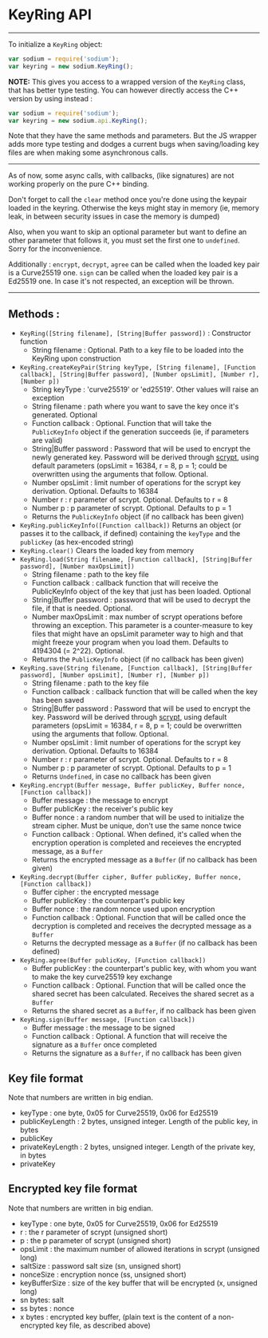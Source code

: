 # KeyRing API
----------------------

To initialize a `KeyRing` object:

```js
var sodium = require('sodium');
var keyring = new sodium.KeyRing();
```

**NOTE:** This gives you access to a wrapped version of the `KeyRing` class, that has better type testing. You can however directly access the C++ version by using instead :

```js
var sodium = require('sodium');
var keyring = new sodium.api.KeyRing();
```

Note that they have the same methods and parameters. But the JS wrapper adds more type testing and dodges a current bugs when saving/loading key files are when making some asynchronous calls.

----------------------

As of now, some async calls, with callbacks, (like signatures) are not working properly on the pure C++ binding.

Don't forget to call the `clear` method once you're done using the keypair loaded in the keyring. Otherwise the keys might stay in memory (ie, memory leak, in between security issues in case the memory is dumped)

Also, when you want to skip an optional parameter but want to define an other parameter that follows it, you must set the first one to `undefined`. Sorry for the inconvenience.

Additionally :
`encrypt`, `decrypt`, `agree` can be called when the loaded key pair is a Curve25519 one. `sign` can be called when the loaded key pair is a Ed25519 one. In case it's not respected, an exception will be thrown.

----------------------

## Methods :

* `KeyRing([String filename], [String|Buffer password])` : Constructor function
	* String filename : Optional. Path to a key file to be loaded into the KeyRing upon construction
* `KeyRing.createKeyPair(String keyType, [String filename], [Function callback], [String|Buffer password], [Number opsLimit], [Number r], [Number p])`
	* String keyType : 'curve25519' or 'ed25519'. Other values will raise an exception
	* String filename : path where you want to save the key once it's generated. Optional
	* Function callback : Optional. Function that will take the `PublicKeyInfo` object if the generation succeeds (ie, if parameters are valid)
	* String|Buffer password : Password that will be used to encrypt the newly generated key. Password will be derived through [scrypt](https://www.tarsnap.com/scrypt.html), using default parameters (opsLimit = 16384, r = 8, p = 1; could be overwritten using the arguments that follow. Optional.
	* Number opsLimit : limit number of operations for the scrypt key derivation. Optional. Defaults to 16384
	* Number r : r parameter of scrypt. Optional. Defaults to r = 8
	* Number p : p parameter of scrypt. Optional. Defaults to p = 1
	* Returns the `PublicKeyInfo` object (if no callback has been given)
* `KeyRing.publicKeyInfo([Function callback])`
	Returns an object (or passes it to the callback, if defined) containing the `keyType` and the `publicKey` (as hex-encoded string)
* `KeyRing.clear()`
	Clears the loaded key from memory
* `KeyRing.load(String filename, [Function callback], [String|Buffer password], [Number maxOpsLimit])`
	* String filename : path to the key file
	* Function callback : callback function that will receive the PublicKeyInfo object of the key that just has been loaded. Optional
	* String|Buffer password : password that will be used to decrypt the file, if that is needed. Optional.
	* Number maxOpsLimit : max number of scrypt operations before throwing an exception. This parameter is a counter-measure to key files that might have an opsLimit parameter way to high and that might freeze your program when you load them. Defaults to 4194304 (= 2^22). Optional.
	* Returns the `PublicKeyInfo` object (if no callback has been given)
* `KeyRing.save(String filename, [Function callback], [String|Buffer password], [Number opsLimit], [Number r], [Number p])`
	* String filename : path to the key file
	* Function callback : callback function that will be called when the key has been saved
	* String|Buffer password : Password that will be used to encrypt the key. Password will be derived through [scrypt](https://www.tarsnap.com/scrypt.html), using default parameters (opsLimit = 16384, r = 8, p = 1; could be overwritten using the arguments that follow. Optional.
	* Number opsLimit : limit number of operations for the scrypt key derivation. Optional. Defaults to 16384
	* Number r : r parameter of scrypt. Optional. Defaults to r = 8
	* Number p : p parameter of scrypt. Optional. Defaults to p = 1
	* Returns `Undefined`, in case no callback has been given
* `KeyRing.encrypt(Buffer message, Buffer publicKey, Buffer nonce, [Function callback])`
	* Buffer message : the message to encrypt
	* Buffer publicKey : the receiver's public key
	* Buffer nonce : a random number that will be used to initialize the stream cipher. Must be unique, don't use the same nonce twice
	* Function callback : Optional. When defined, it's called when the encryption operation is completed and receieves the encrypted message, as a `Buffer`
	* Returns the encrypted message as a `Buffer` (if no callback has been given)
* `KeyRing.decrypt(Buffer cipher, Buffer publicKey, Buffer nonce, [Function callback])`
	* Buffer cipher : the encrypted message
	* Buffer publicKey : the counterpart's public key
	* Buffer nonce : the random nonce used upon encryption
	* Function callback : Optional. Function that will be called once the decryption is completed and receives the decrypted message as a `Buffer`
	* Returns the decrypted message as a `Buffer` (if no callback has been defined)
* `KeyRing.agree(Buffer publicKey, [Function callback])`
	* Buffer publicKey : the counterpart's public key, with whom you want to make the key curve25519 key exchange
	* Function callback : Optional. Function that will be called once the shared secret has been calculated. Receives the shared secret as a `Buffer`
	* Returns the shared secret as a `Buffer`, if no callback has been given
* `KeyRing.sign(Buffer message, [Function callback])`
	* Buffer message : the message to be signed
	* Function callback : Optional. A function that will receive the signature as a `Buffer` once completed
	* Returns the signature as a `Buffer`, if no callback has been given

## Key file format

Note that numbers are written in big endian.

* keyType : one byte, 0x05 for Curve25519, 0x06 for Ed25519
* publicKeyLength : 2 bytes, unsigned integer. Length of the public key, in bytes
* publicKey
* privateKeyLength : 2 bytes, unsigned integer. Length of the private key, in bytes
* privateKey

## Encrypted key file format

Note that numbers are written in big endian.

* keyType : one byte, 0x05 for Curve25519, 0x06 for Ed25519
* r : the r parameter of scrypt (unsigned short)
* p : the p parameter of scrypt (unsigned short)
* opsLimit : the maximum number of allowed iterations in scrypt (unsigned long)
* saltSize : password salt size (sn, unsigned short)
* nonceSize : encryption nonce (ss, unsigned short)
* keyBufferSize : size of the key buffer that will be encrypted (x, unsigned long)
* sn bytes: salt
* ss bytes : nonce
* x bytes : encrypted key buffer, (plain text is the content of a non-encrypted key file, as described above)
